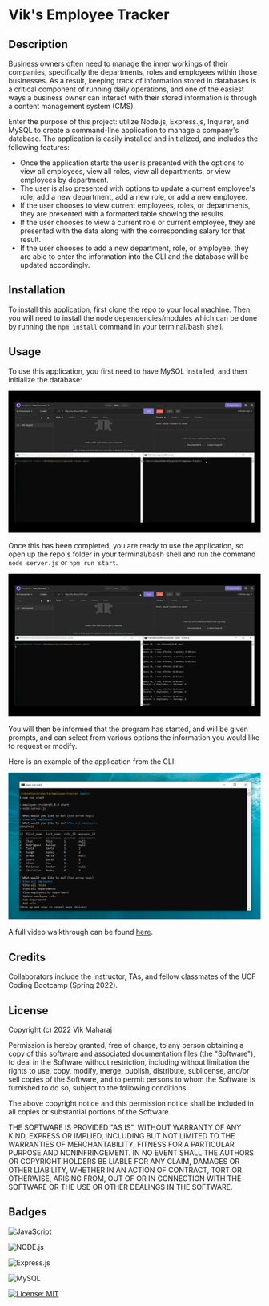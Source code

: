 # Vik's Employee Tracker

## Description

Business owners often need to manage the inner workings of their companies, specifically the departments, roles and employees within those businesses. As a result, keeping track of information stored in databases is a critical component of running daily operations, and one of the easiest ways a business owner can interact with their stored information is through a content management system (CMS).

Enter the purpose of this project: utilize Node.js, Express.js, Inquirer, and MySQL to create a command-line application to manage a company's database. The application is easily installed and initialized, and includes the following features:

- Once the application starts the user is presented with the options to view all employees, view all roles, view all departments, or view employees by department.
- The user is also presented with options to update a current employee's role, add a new department, add a new role, or add a new employee.
- If the user chooses to view current employees, roles, or departments, they are presented with a formatted table showing the results.
- If the user chooses to view a current role or current employee, they are presented with the data along with the corresponding salary for that result.
- If the user chooses to add a new department, role, or employee, they are able to enter the information into the CLI and the database will be updated accordingly.


## Installation

To install this application, first clone the repo to your local machine. Then, you will need to install the node dependencies/modules which can be done by running the ```npm install``` command in your terminal/bash shell. 


## Usage

To use this application, you first need to have MySQL installed, and then initialize the database:

![Vik's Team Profile Generator Usage Example Video](src/employee-tracker-initialize-database-example.gif)

 Once this has been completed, you are ready to use the application, so open up the repo's folder in your terminal/bash shell and run the command ```node server.js``` or ```npm run start```. 

![Vik's Team Profile Generator Testing Example Video](src/employee-tracker-initialize-server-example.gif)

You will then be informed that the program has started, and will be given prompts, and can select from various options the information you would like to request or modify. 

Here is an example of the application from the CLI:

![Vik's Employee Tracker](src/screenshot.png)

A full video walkthrough can be found [here](https://vimeo.com/710039912).


## Credits

Collaborators include the instructor, TAs, and fellow classmates of the UCF Coding Bootcamp (Spring 2022).


## License

Copyright (c) 2022 Vik Maharaj

Permission is hereby granted, free of charge, to any person obtaining a copy of this software and associated documentation files (the "Software"), to deal
in the Software without restriction, including without limitation the rights to use, copy, modify, merge, publish, distribute, sublicense, and/or sell copies of the Software, and to permit persons to whom the Software is furnished to do so, subject to the following conditions:

The above copyright notice and this permission notice shall be included in all copies or substantial portions of the Software.

THE SOFTWARE IS PROVIDED "AS IS", WITHOUT WARRANTY OF ANY KIND, EXPRESS OR IMPLIED, INCLUDING BUT NOT LIMITED TO THE WARRANTIES OF MERCHANTABILITY,
FITNESS FOR A PARTICULAR PURPOSE AND NONINFRINGEMENT. IN NO EVENT SHALL THE AUTHORS OR COPYRIGHT HOLDERS BE LIABLE FOR ANY CLAIM, DAMAGES OR OTHER LIABILITY, WHETHER IN AN ACTION OF CONTRACT, TORT OR OTHERWISE, ARISING FROM, OUT OF OR IN CONNECTION WITH THE SOFTWARE OR THE USE OR OTHER DEALINGS IN THE SOFTWARE.


## Badges

![JavaScript](https://img.shields.io/badge/javascript-%23323330.svg?style=for-the-badge&logo=javascript&logoColor=%23F7DF1E)

![NODE.js](https://img.shields.io/badge/Node.js-43853D?style=for-the-badge&logo=node.js&logoColor=white)

![Express.js](https://img.shields.io/badge/express.js-%23404d59.svg?style=for-the-badge&logo=express&logoColor=%2361DAFB)

![MySQL](https://img.shields.io/badge/mysql-%2300f.svg?style=for-the-badge&logo=mysql&logoColor=white)

[![License: MIT](https://img.shields.io/badge/License-MIT-yellow.svg)](https://opensource.org/licenses/MIT)